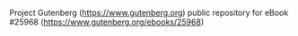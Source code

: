 Project Gutenberg (https://www.gutenberg.org) public repository for eBook #25968 (https://www.gutenberg.org/ebooks/25968)
